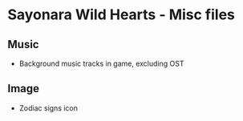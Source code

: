 # Sayonara Wild Hearts - Misc files

## Music

- Background music tracks in game, excluding OST

## Image

- Zodiac signs icon
